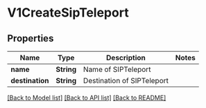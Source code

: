 # V1CreateSipTeleport

## Properties

Name | Type | Description | Notes
------------ | ------------- | ------------- | -------------
**name** | **String** | Name of SIPTeleport | 
**destination** | **String** | Destination of SIPTeleport | 

[[Back to Model list]](../README.md#documentation-for-models) [[Back to API list]](../README.md#documentation-for-api-endpoints) [[Back to README]](../README.md)


